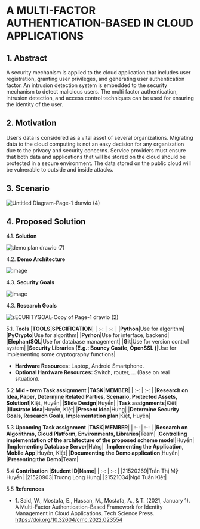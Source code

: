 # A MULTI-FACTOR AUTHENTICATION-BASED IN CLOUD APPLICATIONS #

## 1. **Abstract** ##

 A security mechanism is applied to the cloud application that includes
user registration, granting user privileges, and generating user authentication factor. An intrusion detection system is embedded to the security mechanism to detect malicious users. The multi factor authentication, intrusion detection, and access control techniques can be used for ensuring the identity of the user.

## 2. **Motivation** ##
User’s data is considered as a vital asset of several organizations. Migrating data to the cloud computing is not an easy decision for any
organization due to the privacy and security concerns. Service providers must ensure that both data and applications that will be stored on the cloud should be protected in a secure environment. The data stored on the public cloud will be vulnerable to outside and inside attacks.



## 3. **Scenario** ##

![Untitled Diagram-Page-1 drawio (4)](https://github.com/Meraviglioso8/Cryptography-Project/assets/46748862/e9e6c927-4b94-4ebc-9af8-5e0e10d54642)






## 4. **Proposed Solution** ##
4.1. **Solution**

![demo plan drawio (7)](https://github.com/Meraviglioso8/Cryptography-Project/assets/46748862/0f0a6ef0-c934-478e-aa79-ef2f34c08f72)



4.2. **Demo Architecture**

![image](https://github.com/Meraviglioso8/Cryptography-Project/assets/46748862/ad1bf63f-9107-4389-9746-9f9797baf89c)



4.3. **Security Goals**


![image](https://github.com/Meraviglioso8/Cryptography-Project/assets/46748862/d41cedea-3eb2-457c-8e2c-3f17cb6eeee7)




4.3. **Research Goals**

![sECURITYGOAL-Copy of Page-1 drawio (2)](https://github.com/Meraviglioso8/Cryptography-Project/assets/46748862/23d3e63b-6a4f-488c-99be-c8a989b3f8e3)




5.1. **Tools** 
|**TOOLS**|**SPECIFICATION**|
| :-: | :-: |
|**Python**|Use for algorithm|
|**PyCrypto**|Use for algorithm|
|**Pyrhon**|Use for interface, backend|
|**ElephantSQL**|Use for database management|
|**Git**|Use for version control system|
|**Security Libraries (E.g.: Bouncy Castle, OpenSSL )**|Use for implementing some cryptography functions|
- **Hardware Resources:** Laptop, Android Smartphone.
- **Optional Hardware Resources:** Switch, router, … (Base on real situation).

5.2 **Mid - term Task assignment**
|**TASK**|**MEMBER**|
| :-: | :-: |
|**Research on Idea, Paper, Determine Related Parties, Scenario, Protected Assets, Solution!**|Kiệt, Huyền|
|**Slide Design**|Huyền|
|**Task assignments**|Kiệt|
|**Illustrate idea**|Huyền, Kiệt|
|**Present idea**|Hưng|
|**Determine Security Goals, Research Goals,  Implementation plan**|Kiệt, Huyền|

5.3 **Upcoming Task assignment**
|**TASK**|**MEMBER**|
| :-: | :-: |
|**Research on Algorithms, Cloud Platform, Environments, Libraries**|Team|
|**Controlling implementation of the architecture of the proposed scheme model**|Huyền|
|**Implementing Database Server**|Hưng|
|**Implementing the Application, Mobile App**|Huyền, Kiệt|
|**Documenting the Demo application**|Huyền|
|**Presenting the Demo**|Team|

5.4 **Contribution**
|**Student ID**|**Name**|
| :-: | :-: |
|21520269|Trần Thị Mỹ Huyền|
|21520903|Trương Long Hưng|
|21521034|Ngô Tuấn Kiệt|

5.5 **References**

- 1\. Said, W., Mostafa, E., Hassan, M., Mostafa, A., & T. (2021, January 1). A Multi-Factor Authentication-Based Framework for Identity Management in Cloud Applications. Tech Science Press. https://doi.org/10.32604/cmc.2022.023554



